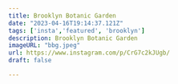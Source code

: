 ```yaml
---
title: Brooklyn Botanic Garden
date: "2023-04-16T19:14:37.121Z"
tags: ['insta','featured', 'brooklyn']
description: Brooklyn Botanic Garden
imageURL: "bbg.jpeg"
url: https://www.instagram.com/p/CrG7c2kJUgb/
draft: false

---
```

